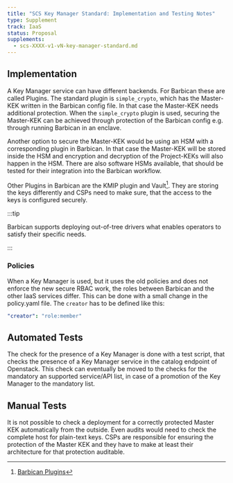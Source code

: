 ```yaml
---
title: "SCS Key Manager Standard: Implementation and Testing Notes"
type: Supplement
track: IaaS
status: Proposal
supplements:
  - scs-XXXX-v1-vN-key-manager-standard.md
---
```


## Implementation

A Key Manager service can have different backends.
For Barbican these are called Plugins.
The standard plugin is `simple_crypto`, which has the Master-KEK written in the Barbican config file.
In that case the Master-KEK needs additional protection.
When the `simple_crypto` plugin is used, securing the Master-KEK can be achieved through protection of the Barbican config e.g. through running Barbican in an enclave.

Another option to secure the Master-KEK would be using an HSM with a corresponding plugin in Barbican.
In that case the Master-KEK will be stored inside the HSM and encryption and decryption of the Project-KEKs will also happen in the HSM.
There are also software HSMs available, that should be tested for their integration into the Barbican workflow.

Other Plugins in Barbican are the KMIP plugin and Vault[^1].
They are storing the keys differently and CSPs need to make sure, that the access to the keys is configured securely.

:::tip

Barbican supports deploying out-of-tree drivers what enables operators to satisfy their specific needs.

:::

[^1]:[Barbican Plugins](https://docs.openstack.org/barbican/latest/install/barbican-backend.html)

### Policies

When a Key Manager is used, but it uses the old policies and does not enforce the new secure RBAC work, the roles between Barbican and the other IaaS services differ.
This can be done with a small change in the policy.yaml file. The `creator` has to be defined like this:

```yaml
"creator": "role:member"
```

## Automated Tests

The check for the presence of a Key Manager is done with a test script, that checks the presence of a Key Manager service in the catalog endpoint of Openstack.
This check can eventually be moved to the checks for the mandatory an supported service/API list, in case of a promotion of the Key Manager to the mandatory list.

## Manual Tests

It is not possible to check a deployment for a correctly protected Master KEK automatically from the outside.
Even audits would need to check the complete host for plain-text keys.
CSPs are responsible for ensuring the protection of the Master KEK and they have to make at least their architecture for that protection auditable.
